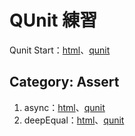 # QUnit 練習

Qunit Start：[html](https://github.com/MckeyHong/mk_QUnit/blob/master/demo_qunit.html)、[qunit](https://github.com/MckeyHong/mk_QUnit/blob/master/demo_qunit.js)

## Category: Assert ##
1. async：[html](https://github.com/MckeyHong/mk_QUnit/blob/master/assert/demo_async.html)、[qunit](https://github.com/MckeyHong/mk_QUnit/blob/master/assert/qunit/demo_async.js)
2. deepEqual：[html](https://github.com/MckeyHong/mk_QUnit/blob/master/assert/demo_deepEqual.html)、[qunit](https://github.com/MckeyHong/mk_QUnit/blob/master/assert/qunit/demo_deepEqual.js)